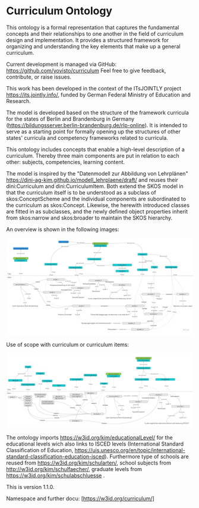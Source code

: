 # Curriculum Ontology

This ontology is a formal representation that captures the fundamental concepts and their relationships to one another in the field of curriculum design and implementation. It provides a structured framework for organizing and understanding the key elements that make up a general curriculum. 

Current development is managed via GitHub: https://github.com/yovisto/curriculum
Feel free to give feedback, contribute, or raise issues.

This work has been developed in the context of the ITsJOINTLY project https://its.jointly.info/, funded by German Federal Ministry of Education and Research.


The model is developed based on the structure of the framework curricula for the states of Berlin and Brandenburg in Germany (https://bildungsserver.berlin-brandenburg.de/rlp-online). It is intended to serve as a starting point for formally opening up the structures of other states' curricula and competency frameworks related to curricula. 

This ontology includes concepts that enable a high-level description of a curriculum. Thereby three main components are put in relation to each other: subjects, competencies, learning content. 

The model is inspired by the "Datenmodell zur Abbildung von Lehrplänen" https://dini-ag-kim.github.io/modell_lehrplaene/draft/ and reuses their dini:Curriculum and dini:CurriculumItem. Both extend the SKOS model in that the curriculum itself is to be understood as a subclass of skos:ConceptScheme and the individual components are subordinated to the curriculum as skos:Concept. Likewise, the herewith introduced classes are fitted in as subclasses, and the newly defined object properties inherit from skos:narrow and skos:broader to maintain the SKOS hierarchy.

An overview is shown in the following images:

![Overview](https://raw.githubusercontent.com/yovisto/curriculum/main/docs/overview1.1.0a.jpg)

Use of scope with curriculum or curriculum items:

![Overview](https://raw.githubusercontent.com/yovisto/curriculum/main/docs/overview1.1.0b.jpg)

The ontology imports https://w3id.org/kim/educationalLevel/ for the educational levels wich also links to ISCED levels (International Standard Classification of Education, https://uis.unesco.org/en/topic/international-standard-classification-education-isced). Furthermore type of schools are reused from https://w3id.org/kim/schularten/, school subjects from http://w3id.org/kim/schulfaecher/, graduate levels from https://w3id.org/kim/schulabschluesse .

This is version 1.1.0. 

Namespace and further docu: [https://w3id.org/curriculum/]
